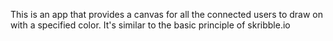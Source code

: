  This is an app that provides a canvas for all the connected users to draw on with a specified color. It's similar to the basic principle of skribble.io
